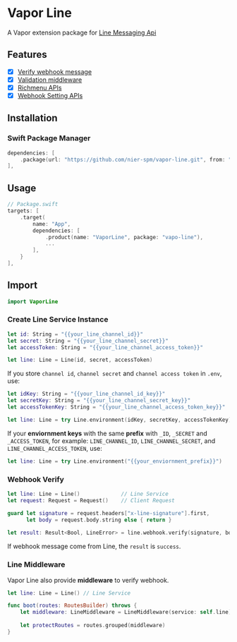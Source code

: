 # Vapor Line

A Vapor extension package for [Line Messaging Api](https://developers.line.biz/en/docs/messaging-api/)

## Features

- [x] [Verify webhook message](#webhook-verify)
- [x] [Validation middleware](#line-middleware)
- [x] [Richmenu APIs](https://github.com/nier-spm/vapor-line/blob/develop/Documents/Richmenu.md)
- [x] [Webhook Setting APIs](https://github.com/nier-spm/vapor-line/blob/develop/Documents/Webhook.md)

## Installation

### Swift Package Manager

```swift
dependencies: [
    .package(url: "https://github.com/nier-spm/vapor-line.git", from: "0.0.2")
],
```

## Usage

```swift
// Package.swift
targets: [
    .target(
        name: "App",
        dependencies: [
            .product(name: "VaporLine", package: "vapo-line"),
            ...
        ],
    }
],
```

## Import

```swift
import VaporLine
```

### Create Line Service Instance

```swift
let id: String = "{{your_line_channel_id}}"
let secret: String = "{{your_line_channel_secret}}"
let accessToken: String = "{{your_line_channel_access_token}}"

let line: Line = Line(id, secret, accessToken)
```

If you store `channel id`, `channel secret` and `channel access token` in `.env`, use: 

```swift
let idKey: String = "{{your_line_channel_id_key}}"
let secretKey: String = "{{your_line_channel_secret_key}}"
let accessTokenKey: String = "{{your_line_channel_access_token_key}}"

let line: Line = try Line.environment(idKey, secretKey, accessTokenKey)
```

If your **enviornment keys** with the same **prefix** with `_ID`, `_SECRET` and `_ACCESS_TOKEN`, for example: `LINE_CHANNEL_ID`, `LINE_CHANNEL_SECRET`, and `LINE_CHANNEL_ACCESS_TOKEN`, use: 

```swift
let line: Line = try Line.environment("{{your_enviornment_prefix}}")
```

### Webhook Verify

```swift
let line: Line = Line()             // Line Service
let request: Request = Request()    // Client Request

guard let signature = request.headers["x-line-signature"].first,
      let body = request.body.string else { return }
      
let result: Result<Bool, LineError> = line.webhook.verify(signature, body)
```

If webhook message come from Line, the `result` is `success`.

### Line Middleware

Vapor Line also provide **middleware** to verify webhook.

```swift
let line: Line = Line() // Line Service

func boot(routes: RoutesBuilder) throws {
    let middleware: LineMiddleware = LineMiddleware(service: self.line)
    
    let protectRoutes = routes.grouped(middleware)
}
```